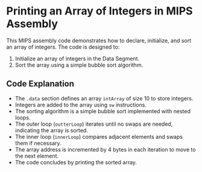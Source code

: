 # Printing an Array of Integers in MIPS Assembly

This MIPS assembly code demonstrates how to declare, initialize, and sort an array of integers. The code is designed to:

1. Initialize an array of integers in the Data Segment.
2. Sort the array using a simple bubble sort algorithm.
 
## Code Explanation

- The `.data` section defines an array `intArray` of size 10 to store integers.
- Integers are added to the array using `sw` instructions.
- The sorting algorithm is a simple bubble sort implemented with nested loops.
- The outer loop (`outterLoop`) iterates until no swaps are needed, indicating the array is sorted.
- The inner loop (`innerLoop`) compares adjacent elements and swaps them if necessary.
- The array address is incremented by 4 bytes in each iteration to move to the next element.
- The code concludes by printing the sorted array.

